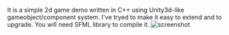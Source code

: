 It is a simple 2d game demo written in C++ using Unity3d-like gameobject/component system. I've tryed to make it easy to extend and to upgrade. 
You will need SFML library to compile it.
![screenshot](./images/screenshot.png)
